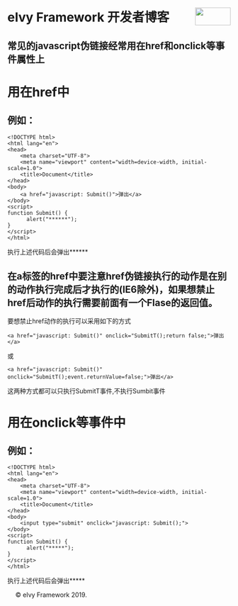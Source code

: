 # <div style="height:40px"><div style="float:left">eIvy Framework 开发者博客</div> <div style="float:right"><img width="80" height="40" src="../../Logo.png"></img></div></div>  

## 常见的javascript伪链接经常用在href和onclick等事件属性上

# 用在href中
## 例如：
```
<!DOCTYPE html>
<html lang="en">
<head>
    <meta charset="UTF-8">
    <meta name="viewport" content="width=device-width, initial-scale=1.0">
    <title>Document</title>
</head>
<body>
    <a href="javascript: Submit()">弹出</a>
</body>
<script>
function Submit() {
      alert("******");  
}
</script>
</html>
```
执行上述代码后会弹出******
## 在a标签的href中要注意href伪链接执行的动作是在别的动作执行完成后才执行的(IE6除外)，如果想禁止href后动作的执行需要前面有一个Flase的返回值。  
要想禁止href动作的执行可以采用如下的方式  
```
<a href="javascript: Submit()" onclick="SubmitT();return false;">弹出</a>
```
或
```
<a href="javascript: Submit()" onclick="SubmitT();event.returnValue=false;">弹出</a>
```
这两种方式都可以只执行SubmitT事件,不执行Sumbit事件
# 用在onclick等事件中
## 例如：
```
<!DOCTYPE html>
<html lang="en">
<head>
    <meta charset="UTF-8">
    <meta name="viewport" content="width=device-width, initial-scale=1.0">
    <title>Document</title>
</head>
<body>
    <input type="submit" onclick="javascript: Submit();">
</body>
<script>
function Submit() {
      alert("*****");  
}
</script>
</html>
```
执行上述代码后会弹出*****

&emsp; &copy; eIvy Framework 2019.